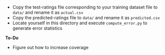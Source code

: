  - Copy the test-ratings file corresponding to your training dataset file to `data/` and rename it as `actual.csv`  
 - Copy the predicted-ratings file to `data/` and rename it as `predicted.csv`  
 - Locate yourself in this directory and execute `compute_error.py` to generate error statistics  

**To-Do**  
 - Figure out how to increase coverage  

